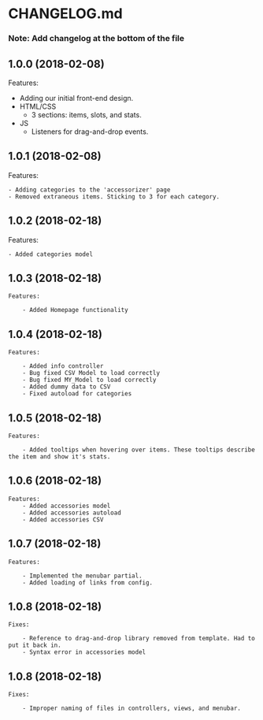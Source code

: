 # CHANGELOG.md

### Note: Add changelog at the bottom of the file

## 1.0.0 (2018-02-08)

Features:

  - Adding our initial front-end design.
  - HTML/CSS
      - 3 sections: items, slots, and stats.
  - JS
      - Listeners for drag-and-drop events.

## 1.0.1 (2018-02-08)

Features:

    - Adding categories to the 'accessorizer' page
    - Removed extraneous items. Sticking to 3 for each category.

## 1.0.2 (2018-02-18)

Features:

    - Added categories model

## 1.0.3 (2018-02-18)

    Features:

        - Added Homepage functionality

## 1.0.4 (2018-02-18)

    Features:

        - Added info controller
        - Bug fixed CSV Model to load correctly
        - Bug fixed MY_Model to load correctly
        - Added dummy data to CSV
        - Fixed autoload for categories

## 1.0.5 (2018-02-18)

    Features:

        - Added tooltips when hovering over items. These tooltips describe the item and show it's stats.

## 1.0.6 (2018-02-18)

    Features:
        - Added accessories model
        - Added accessories autoload
        - Added accessories CSV

## 1.0.7 (2018-02-18)

    Features:

        - Implemented the menubar partial.
        - Added loading of links from config.

## 1.0.8 (2018-02-18)

    Fixes:

        - Reference to drag-and-drop library removed from template. Had to put it back in.
        - Syntax error in accessories model
        
## 1.0.8 (2018-02-18)

    Fixes:

        - Improper naming of files in controllers, views, and menubar. 

